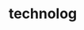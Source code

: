 ---
pid: LLP369
title: technolog
location_transcription: new orc
zipcode: 
outside_phl: 
neighborhood: 
age: '9'
age_range: 6-13
instagram: 
image_file_name: LLP_369.jpg
proposal_transcription: 
topic: Technology
topic_summary: '0'
type: Conceptual
keywords_other: robot
credit: Kafur Harris
image_labels: 
twitter: 
facebook: 
permalink: "/monuments/llp369/"
layout: item-page
---